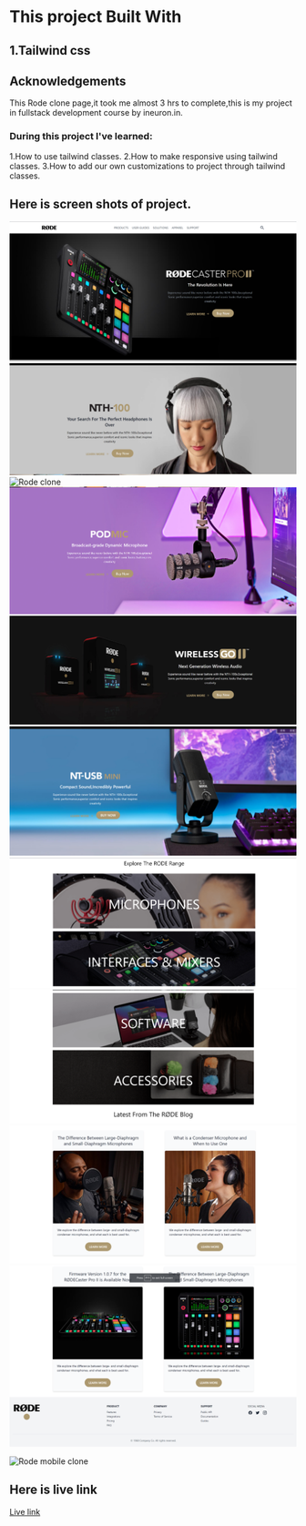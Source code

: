 # This project Built With
## 1.Tailwind css

## Acknowledgements
This Rode clone page,it  took me almost 3 hrs to complete,this is my project in fullstack development course by ineuron.in.

### During this project I've learned:

1.How to use tailwind classes.
2.How to make responsive using tailwind classes.
3.How to add our own customizations to project through tailwind classes.


## Here is screen shots of project.

![Rode clone](1%20srn.png)
![Rode clone](2%20srn.png)
![Rode clone](3%20srn.png)
![Rode clone](4%20srn.png)
![Rode clone](5%20srn.png)
![Rode clone](6%20srn.png)
![Rode clone](7%20srn.png)
![Rode clone](8%20srn.png)
![Rode clone](9%20srn.png)
![Rode clone](10%20srn.png)

![Rode  mobile clone](mb-view.png)


## Here is live link
[Live link](https://rohini-rode-clone.netlify.app/)